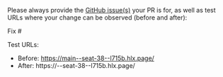 Please always provide the [GitHub issue(s)](../issues) your PR is for, as well as test URLs where your change can be observed (before and after):

Fix #<gh-issue-id>

Test URLs:
- Before: https://main--seat-38--l715b.hlx.page/
- After: https://<branch>--seat-38--l715b.hlx.page/
